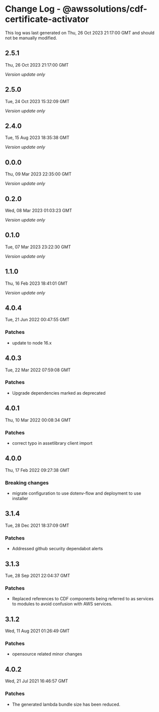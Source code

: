 # Change Log - @awssolutions/cdf-certificate-activator

This log was last generated on Thu, 26 Oct 2023 21:17:00 GMT and should not be manually modified.

## 2.5.1
Thu, 26 Oct 2023 21:17:00 GMT

_Version update only_

## 2.5.0
Tue, 24 Oct 2023 15:32:09 GMT

_Version update only_

## 2.4.0
Tue, 15 Aug 2023 18:35:38 GMT

_Version update only_

## 0.0.0
Thu, 09 Mar 2023 22:35:00 GMT

_Version update only_

## 0.2.0
Wed, 08 Mar 2023 01:03:23 GMT

_Version update only_

## 0.1.0
Tue, 07 Mar 2023 23:22:30 GMT

_Version update only_

## 1.1.0
Thu, 16 Feb 2023 18:41:01 GMT

_Version update only_

## 4.0.4
Tue, 21 Jun 2022 00:47:55 GMT

### Patches

- update to node 16.x

## 4.0.3
Tue, 22 Mar 2022 07:59:08 GMT

### Patches

- Upgrade dependencies marked as deprecated

## 4.0.1
Thu, 10 Mar 2022 00:08:34 GMT

### Patches

- correct typo in assetlibrary client import

## 4.0.0
Thu, 17 Feb 2022 09:27:38 GMT

### Breaking changes

- migrate configuration to use dotenv-flow and deployment to use installer

## 3.1.4
Tue, 28 Dec 2021 18:37:09 GMT

### Patches

- Addressed github security dependabot alerts

## 3.1.3
Tue, 28 Sep 2021 22:04:37 GMT

### Patches

- Replaced references to CDF components being referred to as services to modules to avoid confusion with AWS services.

## 3.1.2
Wed, 11 Aug 2021 01:26:49 GMT

### Patches

- opensource related minor changes

## 4.0.2
Wed, 21 Jul 2021 16:46:57 GMT

### Patches

- The generated lambda bundle size has been reduced.

